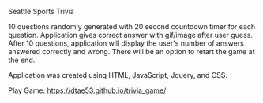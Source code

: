 Seattle Sports Trivia 

10 questions randomly generated with 20 second countdown timer for each question. Application gives correct answer with gif/image after user guess. After 10 questions, application will display the user's number of answers answered correctly and wrong. There will be an option to retart the game at the end. 

Application was created using HTML, JavaScript, Jquery, and CSS. 

Play Game: https://dtae53.github.io/trivia_game/ 
